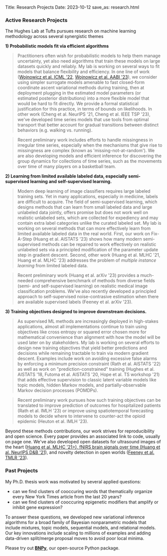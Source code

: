 Title: Research Projects
Date: 2023-10-12
save_as: research.html

### Active Research Projects

The Hughes Lab at Tufts pursues research on machine learning methodology across several synergistic themes 

**1) Probabilistic models fit via efficient algorithms**

> Practitioners often wish for probabilistic models to help them manage uncertainty, yet also need algorithms that train these models on large datasets quickly and reliably. My lab is working on several ways to fit models that balance flexibility and efficiency. In one line of work (<a href="https://proceedings.mlr.press/v162/wojnowicz22a.html">Wojnowicz et al. ICML '22</a>, <a href="https://openreview.net/forum?id=wSZrMV2akW">Wojnowicz et al. AABI '23</a>), we consider using simpler surrogate models amenable to fast closed-form coordinate ascent variational methods during training, then at deployment plugging in the estimated model parameters (or estimated posterior distributions) into a more flexible model that would be hard to fit directly. We provide a formal statistical justification for this practice, in terms of bounds on likelihoods. In other work (Cheng et al. NeurIPS '21, Cheng et al. IEEE TSP '23), we've developed time series models that use tools from optimal transport that better account for gradual transitions between distinct behaviors (e.g. walking vs. running).

> Recent preliminary work includes efforts to handle missingness in irregular time series, especially when the mechanisms that give rise to missingness are complex (known as 'missing-not-at-random'). We are also developing models and efficient inference for discovering the group dynamics for collections of time series, such as the movements over time of many players on a basketball team.


**2) Learning from limited available labeled data, especially semi-supervised learning and self-supervised learning.**

> Modern deep learning of image classifiers requires large labeled training sets. Yet in many applications, especially in medicine, labels are difficult to acquire. The field of semi-supervised learning, which designs methods that can learn from small labeled data and large unlabeled data jointly, offers promise but does not work well on realistic unlabeled sets, which are collected for expediency and may contain extra label categories unlike the curated labeled set. My lab is working on several methods that can more effectively learn from limited available labeled data in the real world. First, our work on Fix-A-Step (Huang et al. AISTATS '23) shows how many modern semi-supervised methods can be repaired to work effectively on realistic unlabeled sets via a principled modification of the parameter update step in gradient descent. Second, other work (Huang et al. MLHC '21, Huang et al. MLHC '23) addresses the problem of *multiple instance learning* from limited labeled data.

> Recent preliminary work (Huang et al. arXiv '23) provides a much-needed comprehensive benchmark of methods from diverse fields (semi- and self-supervised learning) on realistic medical image classification problems. We've also recently developed a principled approach to self-supervised noise-contrasive estimation when there are available supervised labels (Feeney et al. arXiv '23).

**3) Training objectives designed to improve downstream decisions.**

> As supervised ML methods are increasingly deployed in high-stakes applications, almost all implementations continue to train using objectives like cross entropy or squared error chosen more for mathematical convenience than alignment with how the model will be used later on by stakeholders. My lab is working on several efforts to design new training objectives that yield better predictions and decisions while remaining tractable to train via modern gradient descent. Examples include work on avoiding excessive false alarms by enforcing a minimum precision constraint (Rath et al. AISTATS '22) as well as work on "prediction-constrained" training (Hughes et al. AISTATS '18, Futoma et al. AISTATS '20, Hope et al. TS workshop '21) that adds effective supervision to classic latent variable models like topic models, hidden Markov models, and partially-observable Markov decision processes (POMDPs).

> Recent preliminary work pursues how such training objectives can be translated to improve prediction of outcomes for hospitalized patients (Rath et al. IMLH '23) or improve using spatiotemporal forecasting models to decide where to intervene to counter-act the opioid epidemic (Heuton et al. IMLH '23).

Beyond these methods contributions, our work strives for reproducibility and open science. Every paper provides an associated link to code, usually on page one. We've also developed open datasets for ultrasound images of the heart (<a href="https://tmed.cs.tufts.edu/papers/HuangEtAl_MLHC_2021.pdf">Huang et al. MLHC '21>), fNIRS brain signals over time (<a href="https://datasets-benchmarks-proceedings.neurips.cc/paper/2021/hash/bd686fd640be98efaae0091fa301e613-Abstract-round2.html">Huang et al. NeurIPS D&B '21</a>), and novelty detection in open worlds (<a href="https://openreview.net/pdf?id=4eL6z9ziw7">Feeney et al. TMLR '23</a>).


### Past Projects

My Ph.D. thesis work was motivated by several applied questions:

* can we find clusters of cooccuring words that thematically organize every New York Times article from the last 20 years?
* can we find clusters of cooccuring epigenetic modifiers that amplify or inhibit gene expression?

To answer these questions, we developed new variational inference 
algorithms for a broad family of Bayesian nonparametric models that include mixtures, topic models, sequential models, and relational models.
Our key innovations include scaling to millions of examples and adding data-driven split/merge proposal moves to avoid poor local minima.

Please try out 
<a href="https://github.com/bnpy/bnpy/">
<strong>BNPy</strong></a>, our open-source Python package.
